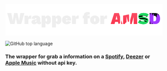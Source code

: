 ![logo_amsd_1920x1080](https://github.com/writedev/Wrapper-for-AMSD/blob/main/assets/Nouveau%20projet.png?raw=true)

![GitHub top language](https://img.shields.io/github/languages/top/writedev/Wrapper-for-AMSD)

### The wrapper for grab a information on a [Spotify](https://open.spotify.com), [Deezer](https://www.deezer.com) or [Apple Music](https://music.apple.com) without api key.
